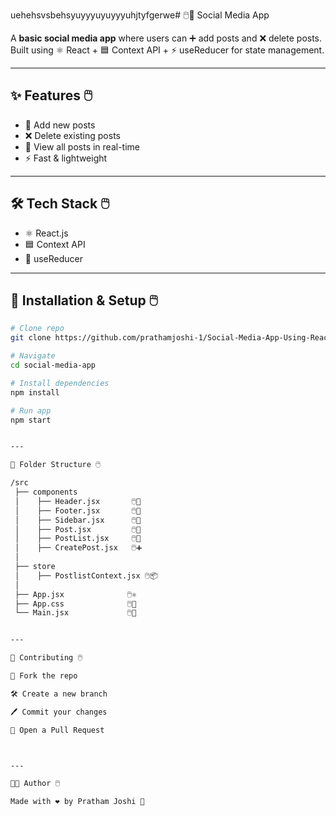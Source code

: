 uehehsvsbehsyuyyyuyuyyyuhjtyfgerwe# 🖱️📱 Social Media App  

A **basic social media app** where users can ➕ add posts and ❌ delete posts.  
Built using ⚛️ React + 🟦 Context API + ⚡ useReducer for state management.  

---

## ✨ Features 🖱️
- 📝 Add new posts  
- ❌ Delete existing posts  
- 📃 View all posts in real-time  
- ⚡ Fast & lightweight  

---

## 🛠️ Tech Stack 🖱️
- ⚛️ React.js  
- 🟦 Context API  
- 🔄 useReducer  

---

## 🚀 Installation & Setup 🖱️
```bash
# Clone repo
git clone https://github.com/prathamjoshi-1/Social-Media-App-Using-Reactjs.git  

# Navigate
cd social-media-app  

# Install dependencies
npm install  

# Run app
npm start


---

📌 Folder Structure 🖱️

/src
 ├── components
 │    ├── Header.jsx       🖱️👑
 │    ├── Footer.jsx       🖱️📌
 │    ├── Sidebar.jsx      🖱️📂
 │    ├── Post.jsx         🖱️📝
 │    ├── PostList.jsx     🖱️📃
 │    ├── CreatePost.jsx   🖱️➕
 │
 ├── store
 │    ├── PostlistContext.jsx 🖱️📦
 │
 ├── App.jsx              🖱️⚛️
 ├── App.css              🖱️🎨
 └── Main.jsx             🖱️🚀


---

🤝 Contributing 🖱️

🍴 Fork the repo

🛠️ Create a new branch

🖊️ Commit your changes

🔀 Open a Pull Request



---

👨‍💻 Author 🖱️

Made with ❤️ by Pratham Joshi 🚀

